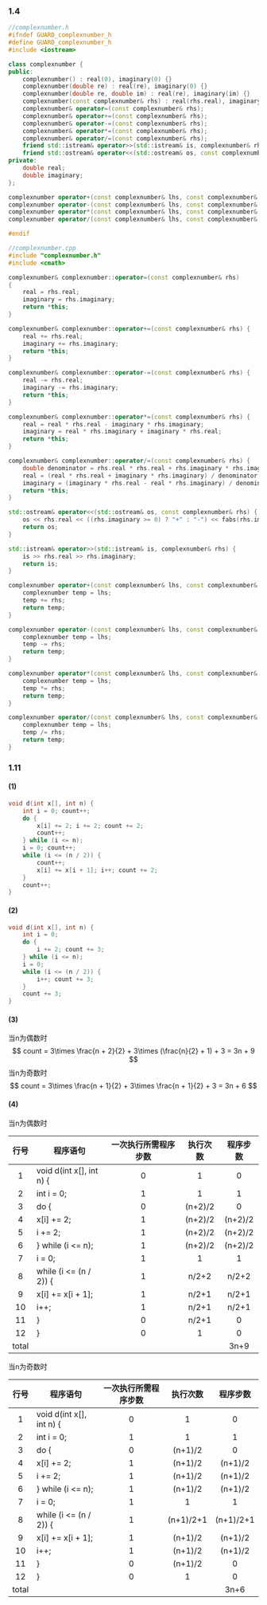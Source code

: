 ### 1.4

```c++
//complexnumber.h
#ifndef GUARD_complexnumber_h
#define GUARD_complexnumber_h
#include <iostream>

class complexnumber {
public:
	complexnumber() : real(0), imaginary(0) {}
	complexnumber(double re) : real(re), imaginary(0) {}
	complexnumber(double re, double im) : real(re), imaginary(im) {}
	complexnumber(const complexnumber& rhs) : real(rhs.real), imaginary(rhs.imaginary) {}
	complexnumber& operator=(const complexnumber& rhs);
	complexnumber& operator+=(const complexnumber& rhs);
	complexnumber& operator-=(const complexnumber& rhs);
	complexnumber& operator*=(const complexnumber& rhs);
	complexnumber& operator/=(const complexnumber& rhs);
	friend std::istream& operator>>(std::istream& is, complexnumber& rhs);
	friend std::ostream& operator<<(std::ostream& os, const complexnumber& rhs);
private:
	double real;
	double imaginary;
};

complexnumber operator+(const complexnumber& lhs, const complexnumber& rhs);
complexnumber operator-(const complexnumber& lhs, const complexnumber& rhs);
complexnumber operator*(const complexnumber& lhs, const complexnumber& rhs);
complexnumber operator/(const complexnumber& lhs, const complexnumber& rhs);

#endif
```

```c++
//complexnumber.cpp
#include "complexnumber.h"
#include <cmath>

complexnumber& complexnumber::operator=(const complexnumber& rhs)
{
	real = rhs.real;
	imaginary = rhs.imaginary;
	return *this;
}

complexnumber& complexnumber::operator+=(const complexnumber& rhs) {
	real += rhs.real;
	imaginary += rhs.imaginary;
	return *this;
}

complexnumber& complexnumber::operator-=(const complexnumber& rhs) {
	real -= rhs.real;
	imaginary -= rhs.imaginary;
	return *this;
}

complexnumber& complexnumber::operator*=(const complexnumber& rhs) {
	real = real * rhs.real - imaginary * rhs.imaginary;
	imaginary = real * rhs.imaginary + imaginary * rhs.real;
	return *this;
}

complexnumber& complexnumber::operator/=(const complexnumber& rhs) {
	double denominator = rhs.real * rhs.real + rhs.imaginary * rhs.imaginary;
	real = (real * rhs.real + imaginary * rhs.imaginary) / denominator;
	imaginary = (imaginary * rhs.real - real * rhs.imaginary) / denominator;
	return *this;
}

std::ostream& operator<<(std::ostream& os, const complexnumber& rhs) {
	os << rhs.real << ((rhs.imaginary >= 0) ? "+" : "-") << fabs(rhs.imaginary) << "i";
	return os;
}

std::istream& operator>>(std::istream& is, complexnumber& rhs) {
	is >> rhs.real >> rhs.imaginary;
	return is;
}

complexnumber operator+(const complexnumber& lhs, const complexnumber& rhs) {
	complexnumber temp = lhs;
	temp += rhs;
	return temp;
}

complexnumber operator-(const complexnumber& lhs, const complexnumber& rhs) {
	complexnumber temp = lhs;
	temp -= rhs;
	return temp;
}

complexnumber operator*(const complexnumber& lhs, const complexnumber& rhs) {
	complexnumber temp = lhs;
	temp *= rhs;
	return temp;
}

complexnumber operator/(const complexnumber& lhs, const complexnumber& rhs) {
	complexnumber temp = lhs;
	temp /= rhs;
	return temp;
}
```

### 1.11

#### (1)

```c++
void d(int x[], int n) {
	int i = 0; count++;
	do {
		x[i] += 2; i += 2; count += 2;
		count++;
	} while (i <= n);
	i = 0; count++;
	while (i <= (n / 2)) {
		count++;
		x[i] += x[i + 1]; i++; count += 2;
	}
	count++;
}
```

#### (2)

```c++
void d(int x[], int n) {
	int i = 0;
	do {
		i += 2; count += 3;
	} while (i <= n);
	i = 0;
	while (i <= (n / 2)) {
		i++; count += 3;
	}
	count += 3;
}
```

#### (3)

当n为偶数时
$$
count = 3\times \frac{n + 2}{2} + 3\times (\frac{n}{2} + 1) + 3 = 3n + 9
$$
当n为奇数时
$$
count = 3\times \frac{n + 1}{2} + 3\times \frac{n + 1}{2} + 3 = 3n + 6
$$

#### (4)

当n为偶数时

| 行号  | 程序语句                 | 一次执行所需程序步数 | 执行次数 | 程序步数 |
| :---: | ------------------------ | :------------------: | :------: | :------: |
|   1   | void d(int x[], int n) { |          0           |    1     |    0     |
|   2   | int i = 0;               |          1           |    1     |    1     |
|   3   | do {                     |          0           | (n+2)/2  |    0     |
|   4   | x[i] += 2;               |          1           | (n+2)/2  | (n+2)/2  |
|   5   | i += 2;                  |          1           | (n+2)/2  | (n+2)/2  |
|   6   | } while (i <= n);        |          1           | (n+2)/2  | (n+2)/2  |
|   7   | i = 0;                   |          1           |    1     |    1     |
|   8   | while (i <= (n / 2)) {   |          1           |  n/2+2   |  n/2+2   |
|   9   | x[i] += x[i + 1];        |          1           |  n/2+1   |  n/2+1   |
|  10   | i++;                     |          1           |  n/2+1   |  n/2+1   |
|  11   | }                        |          0           |  n/2+1   |    0     |
|  12   | }                        |          0           |    1     |    0     |
| total |                          |                      |          |   3n+9   |

当n为奇数时

| 行号  | 程序语句                 | 一次执行所需程序步数 | 执行次数  | 程序步数  |
| :---: | ------------------------ | :------------------: | :-------: | :-------: |
|   1   | void d(int x[], int n) { |          0           |     1     |     0     |
|   2   | int i = 0;               |          1           |     1     |     1     |
|   3   | do {                     |          0           |  (n+1)/2  |     0     |
|   4   | x[i] += 2;               |          1           |  (n+1)/2  |  (n+1)/2  |
|   5   | i += 2;                  |          1           |  (n+1)/2  |  (n+1)/2  |
|   6   | } while (i <= n);        |          1           |  (n+1)/2  |  (n+1)/2  |
|   7   | i = 0;                   |          1           |     1     |     1     |
|   8   | while (i <= (n / 2)) {   |          1           | (n+1)/2+1 | (n+1)/2+1 |
|   9   | x[i] += x[i + 1];        |          1           |  (n+1)/2  |  (n+1)/2  |
|  10   | i++;                     |          1           |  (n+1)/2  |  (n+1)/2  |
|  11   | }                        |          0           |  (n+1)/2  |     0     |
|  12   | }                        |          0           |     1     |     0     |
| total |                          |                      |           |   3n+6    |
